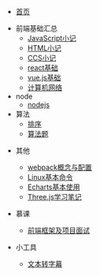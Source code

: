 - [首页](/)

* 前端基础汇总
  * [JavaScript小记](zh-cn/前端基础汇总/JavaScript小记)
  * [HTML小记](zh-cn/前端基础汇总/HTML小记)
  * [CCS小记](zh-cn/前端基础汇总/CSS小记)
  * [react基础](zh-cn/前端基础汇总/react基础)
  * [vue.js基础](zh-cn/前端基础汇总/vue.js基础)
  * [计算机网络](zh-cn/前端基础汇总/计算机网络)
* node
  * [nodejs](zh-cn/node/nodejs)
* 算法
  - [排序](zh-cn/算法/排序)
  - [算法题](zh-cn/算法/算法题)

- 其他
  - [webpack概念与配置](zh-cn/其他/webpack概念与配置)
  - [Linux基本命令](zh-cn/其他/Linux基本命令)
  - [Echarts基本使用](zh-cn/其他/Echarts基本使用)
  - [Three.js学习笔记](zh-cn/其他/Three.js学习笔记)

- 慕课
  - [前端框架及项目面试](zh-cn/慕课/前端框架及项目面试)

- 小工具
  - <a href="zh-cn/小工具/文本转字幕.html">文本转字幕</a>